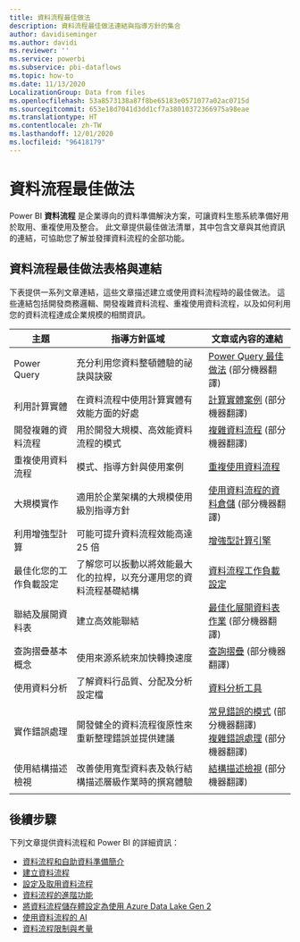 ```yaml
---
title: 資料流程最佳做法
description: 資料流程最佳做法連結與指導方針的集合
author: davidiseminger
ms.author: davidi
ms.reviewer: ''
ms.service: powerbi
ms.subservice: pbi-dataflows
ms.topic: how-to
ms.date: 11/13/2020
LocalizationGroup: Data from files
ms.openlocfilehash: 53a8573138a87f8be65183e0571077a02ac0715d
ms.sourcegitcommit: 653e18d7041d3dd1cf7a38010372366975a98eae
ms.translationtype: HT
ms.contentlocale: zh-TW
ms.lasthandoff: 12/01/2020
ms.locfileid: "96418179"
---
```

# <a name="dataflows-best-practices"></a>資料流程最佳做法

Power BI **資料流程** 是企業導向的資料準備解決方案，可讓資料生態系統準備好用於取用、重複使用及整合。 此文章提供最佳做法清單，其中包含文章與其他資訊的連結，可協助您了解並發揮資料流程的全部功能。


## <a name="dataflows-best-practices-table-and-links"></a>資料流程最佳做法表格與連結

下表提供一系列文章連結，這些文章描述建立或使用資料流程時的最佳做法。 這些連結包括開發商務邏輯、開發複雜資料流程、重複使用資料流程，以及如何利用您的資料流程達成企業規模的相關資訊。


|**主題**  |**指導方針區域**  |**文章或內容的連結**  |
|---------|---------|---------|
|Power Query     | 充分利用您資料整頓體驗的祕訣與訣竅        |[Power Query 最佳做法](https://docs.microsoft.com/power-query/best-practices) \(部分機器翻譯\)        |
|利用計算實體     |在資料流程中使用計算實體有效能方面的好處         |[計算實體案例](https://docs.microsoft.com/power-query/dataflows/computed-entities-scenarios) \(部分機器翻譯\)         |
|開發複雜的資料流程     |用於開發大規模、高效能資料流程的模式         |[複雜資料流程](https://docs.microsoft.com/power-query/dataflows/best-practices-developing-complex-dataflows) \(部分機器翻譯\)         |
|重複使用資料流程     |模式、指導方針與使用案例         |[重複使用資料流程](https://docs.microsoft.com/power-query/dataflows/best-practices-reusing-dataflows)         |
|大規模實作     |適用於企業架構的大規模使用級別指導方針         |[使用資料流程的資料倉儲](https://docs.microsoft.com/power-query/dataflows/best-practices-for-data-warehouse-using-dataflows) \(部分機器翻譯\)         |
|利用增強型計算     |可能可提升資料流程效能高達 25 倍         |[增強型計算引擎](dataflows-premium-workload-configuration.md#using-the-compute-engine-to-improve-performance)         |
|最佳化您的工作負載設定     |了解您可以扳動以將效能最大化的拉桿，以充分運用您的資料流程基礎結構         |[資料流程工作負載設定](dataflows-premium-workload-configuration.md)         |
|聯結及展開資料表     |建立高效能聯結         |[最佳化展開資料表作業](https://docs.microsoft.com/power-query/optimize-expanding-table-columns) \(部分機器翻譯\)         |
|查詢摺疊基本概念     |使用來源系統來加快轉換速度         |[查詢摺疊](https://docs.microsoft.com/power-query/power-query-folding) \(部分機器翻譯\)         |
|使用資料分析     |了解資料行品質、分配及分析設定檔         |[資料分析工具](https://docs.microsoft.com/power-query/data-profiling-tools)         |
|實作錯誤處理     |開發健全的資料流程復原性來重新整理錯誤並提供建議         |[常見錯誤的模式](https://docs.microsoft.com/power-query/dealing-with-errors) \(部分機器翻譯\)  </br> [複雜錯誤處理](https://docs.microsoft.com/power-query/error-handling) \(部分機器翻譯\)      |
|使用結構描述檢視      |改善使用寬型資料表及執行結構描述層級作業時的撰寫體驗         |[結構描述檢視](https://docs.microsoft.com/power-query/schema-view) \(部分機器翻譯\)         |
|||


        
## <a name="next-steps"></a>後續步驟

下列文章提供資料流程和 Power BI 的詳細資訊：

* [資料流程和自助資料準備簡介](dataflows-introduction-self-service.md)
* [建立資料流程](dataflows-create.md)
* [設定及取用資料流程](dataflows-configure-consume.md)
* [資料流程的進階功能](dataflows-premium-features.md)
* [將資料流程儲存體設定為使用 Azure Data Lake Gen 2](dataflows-azure-data-lake-storage-integration.md)
* [使用資料流程的 AI](dataflows-machine-learning-integration.md)
* [資料流程限制與考量](dataflows-features-limitations.md)